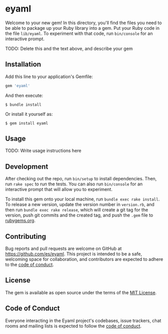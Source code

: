 # eyaml

Welcome to your new gem! In this directory, you'll find the files you need to be able to package up your Ruby library into a gem. Put your Ruby code in the file `lib/eyaml`. To experiment with that code, run `bin/console` for an interactive prompt.

TODO: Delete this and the text above, and describe your gem

## Installation

Add this line to your application's Gemfile:

```ruby
gem 'eyaml'
```

And then execute:

    $ bundle install

Or install it yourself as:

    $ gem install eyaml

## Usage

TODO: Write usage instructions here

## Development

After checking out the repo, run `bin/setup` to install dependencies. Then, run `rake spec` to run the tests. You can also run `bin/console` for an interactive prompt that will allow you to experiment.

To install this gem onto your local machine, run `bundle exec rake install`. To release a new version, update the version number in `version.rb`, and then run `bundle exec rake release`, which will create a git tag for the version, push git commits and the created tag, and push the `.gem` file to [rubygems.org](https://rubygems.org).

## Contributing

Bug reports and pull requests are welcome on GitHub at https://github.com/es/eyaml. This project is intended to be a safe, welcoming space for collaboration, and contributors are expected to adhere to the [code of conduct](https://github.com/es/eyaml/blob/main/CODE_OF_CONDUCT.md).

## License

The gem is available as open source under the terms of the [MIT License](https://opensource.org/licenses/MIT).

## Code of Conduct

Everyone interacting in the Eyaml project's codebases, issue trackers, chat rooms and mailing lists is expected to follow the [code of conduct](https://github.com/es/eyaml/blob/main/CODE_OF_CONDUCT.md).
